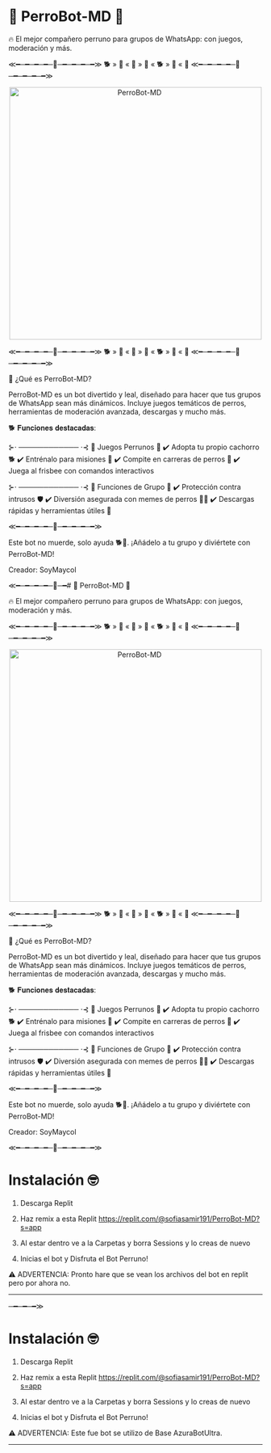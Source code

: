 # 🐶 PerroBot-MD 🐶

🔥 El mejor compañero perruno para grupos de WhatsApp: con juegos, moderación y más.

≪━─━─━─━─🐾─━─━─━─━≫
🐕 » 🦴 « 🐩 » 🐶 « 🐕 » 🦴 « 🐩
≪━─━─━─━─🐾─━─━─━─━≫

<p align="center">
  <img src="https://i.postimg.cc/FHyQjzY4/4-sin-t-tulo-20250331223051.png" alt="PerroBot-MD" width="500"/>
</p>

≪━─━─━─━─🐾─━─━─━─━≫
🐕 » 🦴 « 🐩 » 🐶 « 🐕 » 🦴 « 🐩
≪━─━─━─━─🐾─━─━─━─━≫

🐾 ¿Qué es PerroBot-MD?

PerroBot-MD es un bot divertido y leal, diseñado para hacer que tus grupos de WhatsApp sean más dinámicos.
Incluye juegos temáticos de perros, herramientas de moderación avanzada, descargas y mucho más.

🐕 𝐅𝐮𝐧𝐜𝐢𝐨𝐧𝐞𝐬 𝐝𝐞𝐬𝐭𝐚𝐜𝐚𝐝𝐚𝐬:

⊱⋅ ──────────── ⋅⊰
🎾 Juegos Perrunos 🦴
✔️ Adopta tu propio cachorro 🐕
✔️ Entrénalo para misiones 🎯
✔️ Compite en carreras de perros 🏁
✔️ Juega al frisbee con comandos interactivos

⊱⋅ ──────────── ⋅⊰
🐾 Funciones de Grupo 🏡
✔️ Protección contra intrusos 🛡️
✔️ Diversión asegurada con memes de perros 🐶😂
✔️ Descargas rápidas y herramientas útiles 📲

≪━─━─━─━─🐾─━─━─━─━≫

Este bot no muerde, solo ayuda 🐕💙. ¡Añádelo a tu grupo y diviértete con PerroBot-MD!

Creador: SoyMaycol

≪━─━─━─━─🐾─━# 🐶 PerroBot-MD 🐶

🔥 El mejor compañero perruno para grupos de WhatsApp: con juegos, moderación y más.

≪━─━─━─━─🐾─━─━─━─━≫
🐕 » 🦴 « 🐩 » 🐶 « 🐕 » 🦴 « 🐩
≪━─━─━─━─🐾─━─━─━─━≫

<p align="center">
  <img src="https://i.postimg.cc/FHyQjzY4/4-sin-t-tulo-20250331223051.png" alt="PerroBot-MD" width="500"/>
</p>

≪━─━─━─━─🐾─━─━─━─━≫
🐕 » 🦴 « 🐩 » 🐶 « 🐕 » 🦴 « 🐩
≪━─━─━─━─🐾─━─━─━─━≫

🐾 ¿Qué es PerroBot-MD?

PerroBot-MD es un bot divertido y leal, diseñado para hacer que tus grupos de WhatsApp sean más dinámicos.
Incluye juegos temáticos de perros, herramientas de moderación avanzada, descargas y mucho más.

🐕 𝐅𝐮𝐧𝐜𝐢𝐨𝐧𝐞𝐬 𝐝𝐞𝐬𝐭𝐚𝐜𝐚𝐝𝐚𝐬:

⊱⋅ ──────────── ⋅⊰
🎾 Juegos Perrunos 🦴
✔️ Adopta tu propio cachorro 🐕
✔️ Entrénalo para misiones 🎯
✔️ Compite en carreras de perros 🏁
✔️ Juega al frisbee con comandos interactivos

⊱⋅ ──────────── ⋅⊰
🐾 Funciones de Grupo 🏡
✔️ Protección contra intrusos 🛡️
✔️ Diversión asegurada con memes de perros 🐶😂
✔️ Descargas rápidas y herramientas útiles 📲

≪━─━─━─━─🐾─━─━─━─━≫

Este bot no muerde, solo ayuda 🐕💙. ¡Añádelo a tu grupo y diviértete con PerroBot-MD!

Creador: SoyMaycol

≪━─━─━─━─🐾─━─━─━─━≫

# Instalación 🤓

1. Descarga Replit

2. Haz remix a esta Replit
https://replit.com/@sofiasamir191/PerroBot-MD?s=app

3. Al estar dentro ve a la Carpetas y borra Sessions y lo creas de nuevo

4. Inicias el bot y Disfruta el Bot Perruno!

⚠️ ADVERTENCIA: Pronto hare que se vean los archivos del bot en replit pero por ahora no.

---
─━─━─━≫

# Instalación 🤓

1. Descarga Replit

2. Haz remix a esta Replit
https://replit.com/@sofiasamir191/PerroBot-MD?s=app

3. Al estar dentro ve a la Carpetas y borra Sessions y lo creas de nuevo

4. Inicias el bot y Disfruta el Bot Perruno!

⚠️ ADVERTENCIA: Este fue bot se utilizo de Base AzuraBotUltra.

---
